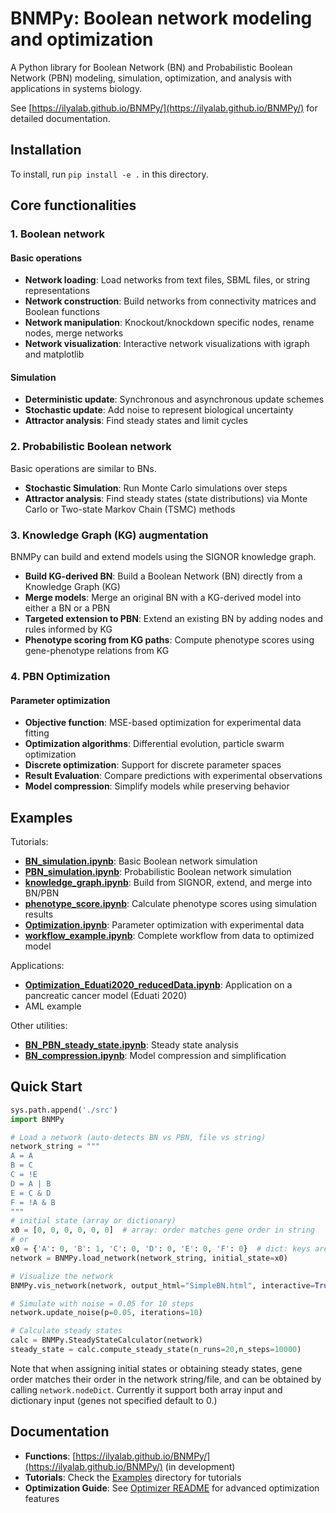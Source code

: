 # BNMPy: Boolean network modeling and optimization

A Python library for Boolean Network (BN) and Probabilistic Boolean Network (PBN) modeling, simulation, optimization, and analysis with applications in systems biology.

See [https://ilyalab.github.io/BNMPy/](https://ilyalab.github.io/BNMPy/) for detailed documentation.

## Installation

To install, run `pip install -e .` in this directory.

## Core functionalities

### 1. Boolean network

#### Basic operations

- **Network loading**: Load networks from text files, SBML files, or string representations
- **Network construction**: Build networks from connectivity matrices and Boolean functions
- **Network manipulation**: Knockout/knockdown specific nodes, rename nodes, merge networks
- **Network visualization**: Interactive network visualizations with igraph and matplotlib

#### Simulation

- **Deterministic update**: Synchronous and asynchronous update schemes
- **Stochastic update**: Add noise to represent biological uncertainty
- **Attractor analysis**: Find steady states and limit cycles

### 2. Probabilistic Boolean network

Basic operations are similar to BNs.

- **Stochastic Simulation**: Run Monte Carlo simulations over steps
- **Attractor analysis**: Find steady states (state distributions) via Monte Carlo or Two-state Markov Chain (TSMC) methods

### 3. Knowledge Graph (KG) augmentation

BNMPy can build and extend models using the SIGNOR knowledge graph.

* **Build KG-derived BN**: Build a Boolean Network (BN) directly from a Knowledge Graph (KG)
* **Merge models**: Merge an original BN with a KG-derived model into either a BN or a PBN
* **Targeted extension to PBN**: Extend an existing BN by adding nodes and rules informed by KG
* **Phenotype scoring from KG paths**: Compute phenotype scores using gene-phenotype relations from KG

### 4. PBN Optimization

#### Parameter optimization

- **Objective function**: MSE-based optimization for experimental data fitting
- **Optimization algorithms**: Differential evolution, particle swarm optimization
- **Discrete optimization**: Support for discrete parameter spaces
- **Result Evaluation**: Compare predictions with experimental observations
- **Model compression**: Simplify models while preserving behavior

## Examples

Tutorials:

- **[BN_simulation.ipynb](./Examples/BN_simulation.ipynb)**: Basic Boolean network simulation
- **[PBN_simulation.ipynb](./Examples/PBN_simulation.ipynb)**: Probabilistic Boolean network simulation
- **[knowledge_graph.ipynb](./Examples/knowledge_graph.ipynb)**: Build from SIGNOR, extend, and merge into BN/PBN
- **[phenotype_score.ipynb](./Examples/phenotype_score.ipynb)**: Calculate phenotype scores using simulation results
- **[Optimization.ipynb](./Examples/Optimization.ipynb)**: Parameter optimization with experimental data
- **[workflow_example.ipynb](./Examples/workflow_example.ipynb)**: Complete workflow from data to optimized model

Applications:

* **[Optimization_Eduati2020_reducedData.ipynb](./pancreatic_cancer_simulation/Optimization_Eduati2020_reducedData.ipynb)**: Application on a pancreatic cancer model (Eduati 2020)
* AML example

Other utilities:

- **[BN_PBN_steady_state.ipynb](./Examples/BN_PBN_steady_state.ipynb)**: Steady state analysis
- **[BN_compression.ipynb](./Examples/BN_compression.ipynb)**: Model compression and simplification

## Quick Start

```python
sys.path.append('./src')
import BNMPy

# Load a network (auto-detects BN vs PBN, file vs string)
network_string = """
A = A
B = C
C = !E
D = A | B
E = C & D
F = !A & B
"""
# initial state (array or dictionary)
x0 = [0, 0, 0, 0, 0, 0]  # array: order matches gene order in string
# or
x0 = {'A': 0, 'B': 1, 'C': 0, 'D': 0, 'E': 0, 'F': 0}  # dict: keys are gene names
network = BNMPy.load_network(network_string, initial_state=x0)

# Visualize the network
BNMPy.vis_network(network, output_html="SimpleBN.html", interactive=True)

# Simulate with noise = 0.05 for 10 steps
network.update_noise(p=0.05, iterations=10)

# Calculate steady states
calc = BNMPy.SteadyStateCalculator(network)
steady_state = calc.compute_steady_state(n_runs=20,n_steps=10000)

```

Note that when assigning initial states or obtaining steady states, gene order matches their order in the network string/file, and can be obtained by calling `network.nodeDict`. Currently it support both array input and dictionary input (genes not specified default to 0.)

## Documentation

- **Functions**: [https://ilyalab.github.io/BNMPy/](https://ilyalab.github.io/BNMPy/) (in development)
- **Tutorials**: Check the [Examples](./Examples/) directory for tutorials
- **Optimization Guide**: See [Optimizer README](./src/Optimizer_README.md) for advanced optimization features
